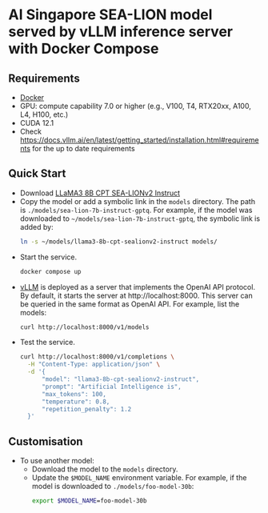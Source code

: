# AI Singapore SEA-LION model served by vLLM inference server with Docker Compose

## Requirements
- [Docker](https://docs.docker.com/engine/install/)
- GPU: compute capability 7.0 or higher (e.g., V100, T4, RTX20xx, A100, L4, H100, etc.)
- CUDA 12.1
- Check https://docs.vllm.ai/en/latest/getting_started/installation.html#requirements for the up to date requirements

## Quick Start
- Download [LLaMA3 8B CPT SEA-LIONv2 Instruct](https://huggingface.co/aisingapore/llama3-8b-cpt-sealionv2-instruct)
- Copy the model or add a symbolic link in the ```models``` directory. The path is ```./models/sea-lion-7b-instruct-gptq```. For example, if the model was downloaded to ```~/models/sea-lion-7b-instruct-gptq```, the symbolic link is added by:
  ```bash
  ln -s ~/models/llama3-8b-cpt-sealionv2-instruct models/
  ```
- Start the service.
  ```bash
  docker compose up
  ```
- [vLLM](https://docs.vllm.ai/en/stable/) is deployed as a server that implements the OpenAI API protocol. By default, it starts the server at http://localhost:8000. This server can be queried in the same format as OpenAI API. For example, list the models:
  ```bash
  curl http://localhost:8000/v1/models
  ```
- Test the service.
  ```bash
  curl http://localhost:8000/v1/completions \
    -H "Content-Type: application/json" \
    -d '{
        "model": "llama3-8b-cpt-sealionv2-instruct",
        "prompt": "Artificial Intelligence is",
        "max_tokens": 100,
        "temperature": 0.8,
        "repetition_penalty": 1.2
    }'
  ```

## Customisation
- To use another model:
  - Download the model to the ```models``` directory.
  - Update the ```$MODEL_NAME``` environment variable. For example, if the model is downloaded to ```./models/foo-model-30b```:
    ```bash
    export $MODEL_NAME=foo-model-30b
    ```
